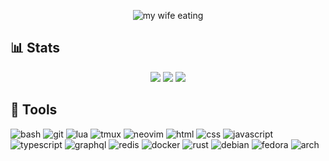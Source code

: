 <p draggable="false" align="center">
  <img alt="my wife eating" src="https://i.pinimg.com/originals/d2/43/95/d2439537bbb38f07c90564a9f23212d5.gif">
</p>

## 📊 Stats

<p align="center">
  <img src="https://github-readme-stats.vercel.app/api?username=geloman-likes-rust&show_icons=true&count_private=true&theme=onedark&hide_border=true&hide=issues,contribs&bg_color=00000000">
  <img src="https://github-readme-stats.vercel.app/api/top-langs/?username=geloman-likes-rust&layout=compact&hide_border=true&theme=onedark&bg_color=00000000&langs_count=6">
  <img src ="https://github-readme-streak-stats.herokuapp.com?user=geloman-likes-rust&theme=onedark&hide_border=true&background=FFFFFF00">
</p>

## 🧰 Tools

![bash](https://img.shields.io/badge/bash-1B2430?style=for-the-badge&logo=gnu-bash&logoColor=fff)
![git](https://img.shields.io/badge/git-734046?style=for-the-badge&logo=git&logoColor=E14D2A)
![lua](https://img.shields.io/badge/lua-62CDFF?style=for-the-badge&logo=lua&logoColor=19376D)
![tmux](https://img.shields.io/badge/tmux-393646?style=for-the-badge&logo=tmux&logoColor=fff)
![neovim](https://img.shields.io/badge/neovim-62CDFF?style=for-the-badge&logo=neovim&logoColor=2B7A0B)
![html](https://img.shields.io/badge/html-FC2947?style=for-the-badge&logo=html5&logoColor=fff)
![css](https://img.shields.io/badge/css-0014FF?style=for-the-badge&logo=css3&logoColor=fff)
![javascript](https://img.shields.io/badge/javascript-FFD93D?style=for-the-badge&logo=javascript&logoColor=393646)
![typescript](https://img.shields.io/badge/typescript-0081C9?style=for-the-badge&logo=typescript&logoColor=fff)
![graphql](https://img.shields.io/badge/graphql-E11299?style=for-the-badge&logo=graphql&logoColor=fff)
![redis](https://img.shields.io/badge/redis-B20600?style=for-the-badge&logo=redis&logoColor=fff)
![docker](https://img.shields.io/badge/docker-47B5FF?style=for-the-badge&logo=docker&logoColor=fff)
![rust](https://img.shields.io/badge/rust-CC7351?style=for-the-badge&logo=rust&logoColor=393646)
![debian](https://img.shields.io/badge/debian-D14D72?style=for-the-badge&logo=debian&logoColor=fff)
![fedora](https://img.shields.io/badge/fedora-19376D?style=for-the-badge&logo=fedora&logoColor=fff)
![arch](https://img.shields.io/badge/arch-0B2447?style=for-the-badge&logo=archlinux&logoColor=19A7CE)
